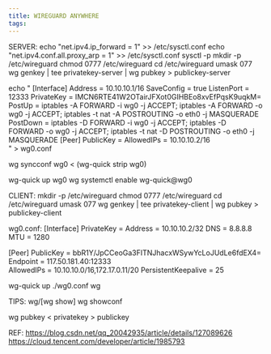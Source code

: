 ```yaml
---
title: WIREGUARD ANYWHERE
tags:
---
```

SERVER:
echo "net.ipv4.ip_forward = 1" >> /etc/sysctl.conf
echo "net.ipv4.conf.all.proxy_arp = 1" >> /etc/sysctl.conf
sysctl -p
mkdir -p /etc/wireguard 
chmod  0777 /etc/wireguard
cd /etc/wireguard
umask 077
wg genkey | tee privatekey-server | wg pubkey > publickey-server

echo "
[Interface]
Address = 10.10.10.1/16
SaveConfig = true
ListenPort = 12333
PrivateKey = IMCN6RTE41W2OTairJFXot0GIHBEo8xvEfPqsK9uqkM=
PostUp   = iptables -A FORWARD -i wg0 -j ACCEPT; iptables -A FORWARD -o wg0 -j ACCEPT; iptables -t nat -A POSTROUTING -o eth0 -j MASQUERADE
PostDown = iptables -D FORWARD -i wg0 -j ACCEPT; iptables -D FORWARD -o wg0 -j ACCEPT; iptables -t nat -D POSTROUTING -o eth0 -j MASQUERADE
[Peer]
PublicKey = 
AllowedIPs = 10.10.10.2/16					
" > wg0.conf


wg syncconf wg0 < (wg-quick strip wg0)

wg-quick up wg0
wg
systemctl enable wg-quick@wg0

CLIENT:
mkdir -p /etc/wireguard 
chmod  0777 /etc/wireguard
cd /etc/wireguard
umask 077
wg genkey | tee privatekey-client | wg pubkey > publickey-client

wg0.conf:
[Interface]
PrivateKey = 
Address = 10.10.10.2/32
DNS = 8.8.8.8
MTU = 1280

[Peer]
PublicKey = bbR1Y/JpCCeoGa3FITNJhacxWSywYcLoJUdLe6fdEX4=
Endpoint = 117.50.181.40:12333  
AllowedIPs = 10.10.10.0/16,172.17.0.11/20 
PersistentKeepalive = 25

wg-quick up ./wg0.conf
wg


TIPS:
wg/[wg show]
wg showconf

wg pubkey < privatekey > publickey


REF:
https://blog.csdn.net/qq_20042935/article/details/127089626
https://cloud.tencent.com/developer/article/1985793
